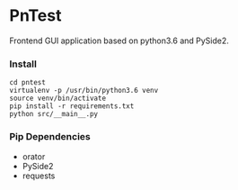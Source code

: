 # PnTest

Frontend GUI application based on python3.6 and PySide2.

### Install

```
cd pntest
virtualenv -p /usr/bin/python3.6 venv
source venv/bin/activate
pip install -r requirements.txt
python src/__main__.py
```


### Pip Dependencies
- orator
- PySide2
- requests
